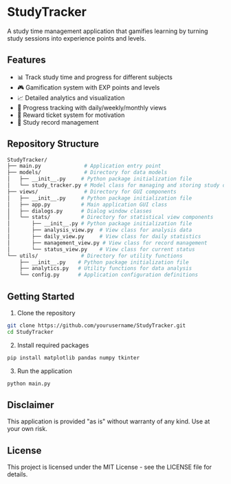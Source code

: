 # StudyTracker

A study time management application that gamifies learning by turning study sessions into experience points and levels.

## Features

- 📊 Track study time and progress for different subjects
- 🎮 Gamification system with EXP points and levels
- 📈 Detailed analytics and visualization
- 🎯 Progress tracking with daily/weekly/monthly views
- 🎫 Reward ticket system for motivation
- 📝 Study record management

## Repository Structure
```bash
StudyTracker/
├── main.py              # Application entry point
├── models/              # Directory for data models
│   ├── __init__.py     # Python package initialization file
│   └── study_tracker.py # Model class for managing and storing study data
├── views/               # Directory for GUI components
│   ├── __init__.py     # Python package initialization file
│   ├── app.py          # Main application GUI class
│   ├── dialogs.py      # Dialog window classes
│   └── stats/          # Directory for statistical view components
│       ├── __init__.py # Python package initialization file
│       ├── analysis_view.py  # View class for analysis data
│       ├── daily_view.py     # View class for daily statistics
│       ├── management_view.py # View class for record management
│       └── status_view.py    # View class for current status
└── utils/              # Directory for utility functions
    ├── __init__.py    # Python package initialization file
    ├── analytics.py   # Utility functions for data analysis
    └── config.py      # Application configuration definitions
```

## Getting Started

1. Clone the repository
```bash
git clone https://github.com/yourusername/StudyTracker.git
cd StudyTracker
```

2. Install required packages
```bash
pip install matplotlib pandas numpy tkinter
```

3. Run the application
```bash
python main.py
```

## Disclaimer
This application is provided "as is" without warranty of any kind. Use at your own risk.

## License
This project is licensed under the MIT License - see the LICENSE file for details.